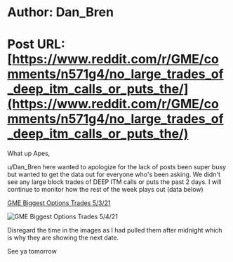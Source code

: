 # Author: Dan_Bren
# Post URL: [https://www.reddit.com/r/GME/comments/n571g4/no_large_trades_of_deep_itm_calls_or_puts_the/](https://www.reddit.com/r/GME/comments/n571g4/no_large_trades_of_deep_itm_calls_or_puts_the/)


What up Apes,

u/Dan_Bren here wanted to apologize for the lack of posts been super busy but wanted to get the data out for everyone who's been asking. We didn't see any large block trades of DEEP ITM calls or puts the past 2 days. I will continue to monitor how the rest of the week plays out (data below)

[ GME Biggest Options Trades 5\/3\/21 ](https://preview.redd.it/6rwe4kki98x61.png?width=1227&format=png&auto=webp&s=ff00166d3b580b42f127a29ad160d09e4f074152)

![ GME Biggest Options Trades 5\/4\/21 ](https://preview.redd.it/f3gprgoj98x61.png?width=1226&format=png&auto=webp&s=c5edd7a2fd4bdc2c78822c5aa555d7a6a2e444fc)

Disregard the time in the images as I had pulled them after midnight which is why they are showing the next date.

See ya tomorrow